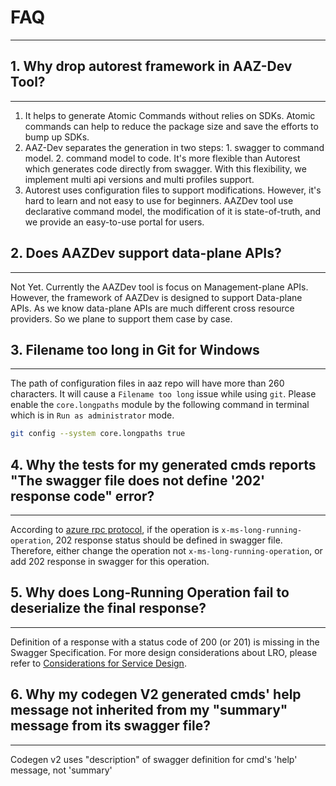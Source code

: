 # FAQ
---

## 1. Why drop autorest framework in AAZ-Dev Tool?
---
1. It helps to generate Atomic Commands without relies on SDKs. Atomic commands can help to reduce the package size and save the efforts to bump up SDKs.
2. AAZ-Dev separates the generation in two steps: 1. swagger to command model. 2. command model to code. It's more flexible than Autorest which generates code directly from swagger. With this flexibility, we implement multi api versions and multi profiles support.
3. Autorest uses configuration files to support modifications. However, it's hard to learn and not easy to use for beginners. AAZDev tool use declarative command model, the modification of it is state-of-truth, and we provide an easy-to-use portal for users.

## 2. Does AAZDev support data-plane APIs?
---
Not Yet. Currently the AAZDev tool is focus on Management-plane APIs. However, the framework of AAZDev is designed to support Data-plane APIs. As we know data-plane APIs are much different cross resource providers. So we plane to support them case by case.

## 3. Filename too long in Git for Windows
---
The path of configuration files in aaz repo will have more than 260 characters. It will cause a `Filename too long` issue while using `git`.
Please enable the `core.longpaths` module by the following command in terminal which is in `Run as administrator` mode.
```bash
git config --system core.longpaths true
```

## 4. Why the tests for my generated cmds reports "The swagger file does not define '202' response code" error?
---
According to [azure rpc protocol](https://github.com/Azure/azure-resource-manager-rpc/blob/master/v1.0/async-api-reference.md#202-accepted-and-location-headers), if the operation is `x-ms-long-running-operation`, 202 response status should be defined in swagger file. Therefore, either change the operation not `x-ms-long-running-operation`, or add 202 response in swagger for this operation.

## 5. Why does Long-Running Operation fail to deserialize the final response?
---
Definition of a response with a status code of 200 (or 201) is missing in the Swagger Specification. For more design considerations about LRO, please refer to [Considerations for Service Design](https://github.com/microsoft/api-guidelines/blob/vNext/azure/ConsiderationsForServiceDesign.md#long-running-operations).

## 6. Why my codegen V2 generated cmds' help message not inherited from my "summary" message from its swagger file?
---
Codegen v2 uses "description" of swagger definition for cmd's 'help' message, not 'summary'
